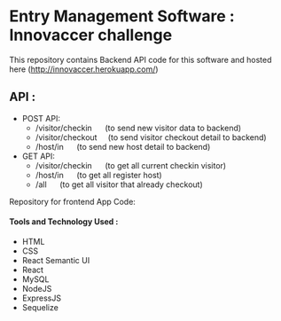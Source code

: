 # Entry Management Software : Innovaccer challenge 

This repository contains Backend API code for this software and hosted here (http://innovaccer.herokuapp.com/)

## API :
- POST API:
    - /visitor/checkin   &nbsp;&nbsp;&nbsp;&nbsp;  (to send new visitor data to backend)
    - /visitor/checkout &nbsp;&nbsp;&nbsp;&nbsp;(to send visitor checkout detail to backend)
    - /host/in &nbsp;&nbsp;&nbsp;&nbsp; (to send new host detail to backend)
- GET API:
    - /visitor/checkin &nbsp;&nbsp;&nbsp;&nbsp; (to get all current checkin visitor)
    - /host/in &nbsp;&nbsp;&nbsp;&nbsp; (to get all register host)
    - /all &nbsp;&nbsp;&nbsp;&nbsp; (to get all visitor that already checkout)


Repository for frontend App Code:



#### Tools and Technology Used :
 - HTML
 - CSS
 - React Semantic UI
 - React
 - MySQL
 - NodeJS
 - ExpressJS
 - Sequelize




